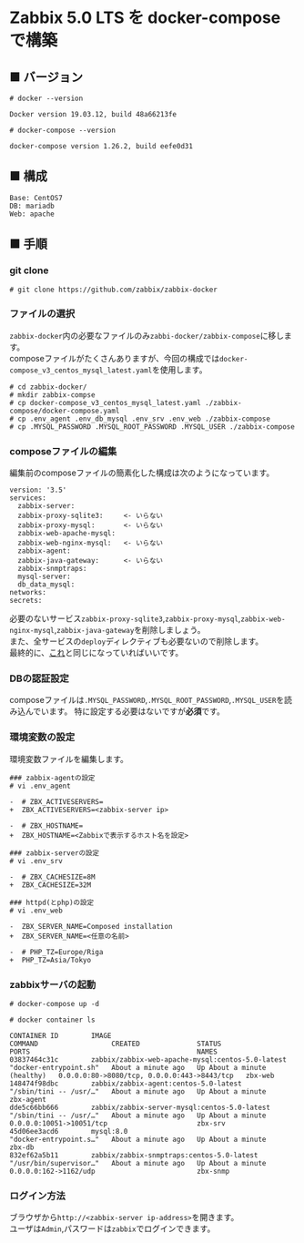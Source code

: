 # Zabbix 5.0 LTS を docker-compose で構築
## ■ バージョン
```
# docker --version
```
```
Docker version 19.03.12, build 48a66213fe
```
```
# docker-compose --version
```
```
docker-compose version 1.26.2, build eefe0d31
```
## ■ 構成
```
Base: CentOS7
DB: mariadb
Web: apache
```
## ■ 手順
### git clone
```
# git clone https://github.com/zabbix/zabbix-docker
```
### ファイルの選択
`zabbix-docker`内の必要なファイルのみ`zabbi-docker/zabbix-compose`に移します。  
composeファイルがたくさんありますが、今回の構成では`docker-compose_v3_centos_mysql_latest.yaml`を使用します。
```
# cd zabbix-docker/
# mkdir zabbix-compse
# cp docker-compose_v3_centos_mysql_latest.yaml ./zabbix-compose/docker-compose.yaml
# cp .env_agent .env_db_mysql .env_srv .env_web ./zabbix-compose
# cp .MYSQL_PASSWORD .MYSQL_ROOT_PASSWORD .MYSQL_USER ./zabbix-compose
```
### composeファイルの編集
編集前のcomposeファイルの簡素化した構成は次のようになっています。
```
version: '3.5'
services:
  zabbix-server:
  zabbix-proxy-sqlite3:     <- いらない
  zabbix-proxy-mysql:       <- いらない
  zabbix-web-apache-mysql:
  zabbix-web-nginx-mysql:   <- いらない
  zabbix-agent:
  zabbix-java-gateway:      <- いらない
  zabbix-snmptraps:
  mysql-server:
  db_data_mysql:
networks:
secrets:
```
必要のないサービス`zabbix-proxy-sqlite3`,`zabbix-proxy-mysql`,`zabbix-web-nginx-mysql`,`zabbix-java-gateway`を削除しましょう。  
また、全サービスの`deploy`ディレクティブも必要ないので削除します。  
最終的に、[これ](https://github.com/thetaru/memorandum/blob/master/OS/Linux/CentOS8/Docker/recipe/recipe_1/zabbix/docker-compose.yaml)と同じになっていればいいです。
### DBの認証設定 
composeファイルは`.MYSQL_PASSWORD`,`.MYSQL_ROOT_PASSWORD`,`.MYSQL_USER`を読み込んでいます。
特に設定する必要はないですが**必須**です。
### 環境変数の設定
環境変数ファイルを編集します。
```
### zabbix-agentの設定
# vi .env_agent
```
```
-  # ZBX_ACTIVESERVERS=
+  ZBX_ACTIVESERVERS=<zabbix-server ip>
```
```
-  # ZBX_HOSTNAME=
+  ZBX_HOSTNAME=<Zabbixで表示するホスト名を設定>
```
```
### zabbix-serverの設定
# vi .env_srv
```
```
-  # ZBX_CACHESIZE=8M
+  ZBX_CACHESIZE=32M
```
```
### httpd(とphp)の設定
# vi .env_web
```
```
-  ZBX_SERVER_NAME=Composed installation
+  ZBX_SERVER_NAME=<任意の名前>
```
```
-  # PHP_TZ=Europe/Riga
+  PHP_TZ=Asia/Tokyo
```
### zabbixサーバの起動
```
# docker-compose up -d
```
```
# docker container ls
```
```
CONTAINER ID        IMAGE                                              COMMAND                  CREATED              STATUS                        PORTS                                         NAMES
03837464c31c        zabbix/zabbix-web-apache-mysql:centos-5.0-latest   "docker-entrypoint.sh"   About a minute ago   Up About a minute (healthy)   0.0.0.0:80->8080/tcp, 0.0.0.0:443->8443/tcp   zbx-web
148474f98dbc        zabbix/zabbix-agent:centos-5.0-latest              "/sbin/tini -- /usr/…"   About a minute ago   Up About a minute                                                           zbx-agent
dde5c66bb666        zabbix/zabbix-server-mysql:centos-5.0-latest       "/sbin/tini -- /usr/…"   About a minute ago   Up About a minute             0.0.0.0:10051->10051/tcp                      zbx-srv
45d06ee3acd6        mysql:8.0                                          "docker-entrypoint.s…"   About a minute ago   Up About a minute                                                           zbx-db
832ef62a5b11        zabbix/zabbix-snmptraps:centos-5.0-latest          "/usr/bin/supervisor…"   About a minute ago   Up About a minute             0.0.0.0:162->1162/udp                         zbx-snmp
```
### ログイン方法
ブラウザから`http://<zabbix-server ip-address>`を開きます。  
ユーザは`Admin`,パスワードは`zabbix`でログインできます。

